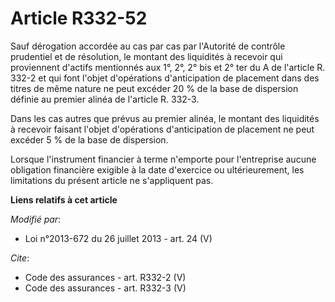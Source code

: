# Article R332-52

Sauf dérogation accordée au cas par cas par l'Autorité de contrôle prudentiel et de résolution, le montant des liquidités à
recevoir qui proviennent d'actifs mentionnés aux 1°, 2°, 2° bis et 2° ter du A de l'article R. 332-2 et qui font l'objet
d'opérations d'anticipation de placement dans des titres de même nature ne peut excéder 20 % de la base de dispersion définie
au premier alinéa de l'article R. 332-3.

Dans les cas autres que prévus au premier alinéa, le montant des liquidités à recevoir faisant l'objet d'opérations
d'anticipation de placement ne peut excéder 5 % de la base de dispersion. 

Lorsque l'instrument financier à terme n'emporte pour l'entreprise aucune obligation financière exigible à la date d'exercice
ou ultérieurement, les limitations du présent article ne s'appliquent pas.

**Liens relatifs à cet article**

_Modifié par_:

  - Loi n°2013-672 du 26 juillet 2013 - art. 24 (V)

_Cite_:

  - Code des assurances - art. R332-2 (V)
  - Code des assurances - art. R332-3 (V)
